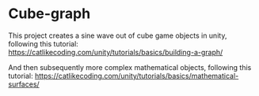 # Cube-graph

This project creates a sine wave out of cube game objects in unity, following this tutorial:
https://catlikecoding.com/unity/tutorials/basics/building-a-graph/

And then subsequently more complex mathematical objects, following this tutorial:
https://catlikecoding.com/unity/tutorials/basics/mathematical-surfaces/